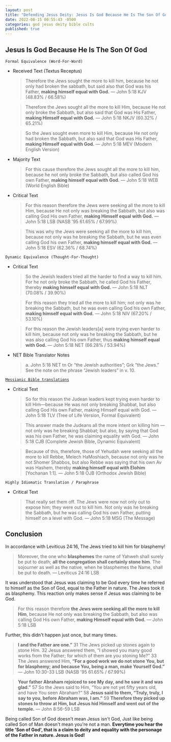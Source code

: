 ```yaml
---
layout: post
title: "Defending Jesus Deity: Jesus Is God Because He Is The Son Of God ✝️"
date: 2022-08-15 00:55:43 -0500
categories: god jesus deity bible cults
published: true
---
```


## Jesus Is God Because He Is The Son Of God

`Formal Equivalence (Word-For-Word)`
- Received Text (Textus Receptus)

    > Therefore the Jews sought the more to kill him, because he not only had broken the sabbath, but said also that God was his Father, **making himself equal with God.** &mdash; John 5:18 KJV (48.83% / 66.58%)

    > Therefore the Jews sought all the more to kill Him, because He not only broke the Sabbath, but also said that God was His Father, **making Himself equal with God.** &mdash; John 5:18 NKJV (60.32% / 65.21%)

	<!-- > &mdash; John 5:18 KJ21 (21st Century King James Version) -->

	> So the Jews sought even more to kill Him, because He not only had broken the Sabbath, but also said that God was His Father, **making Himself equal with God.** &mdash; John 5:18 MEV (Modern English Version)


- Majority Text

    > For this cause therefore the Jews sought all the more to kill him, because he not only broke the Sabbath, but also called God his own Father, **making himself equal with God.** &mdash; John 5:18 WEB (World English Bible)

- Critical Text

    > For this reason therefore the Jews were seeking all the more to kill Him, because He not only was breaking the Sabbath, but also was calling God His own Father, **making Himself equal with God.** &mdash; John 5:18 LSB (NASB '95 61.65% / 67.99%)

    > This was why the Jews were seeking all the more to kill him, because not only was he breaking the Sabbath, but he was even calling God his own Father, **making himself equal with God.** &mdash; John 5:18 ESV (62.36% / 68.74%)

`Dynamic Equivalence (Thought-For-Thought)`
- Critical Text

    > So the Jewish leaders tried all the harder to find a way to kill him. For he not only broke the Sabbath, he called God his Father, thereby **making himself equal with God.** &mdash; John 5:18 NLT (70.08% / 39.90%)

    > For this reason they tried all the more to kill him; not only was he breaking the Sabbath, but he was even calling God his own Father, **making himself equal with God.** &mdash; John 5:18 NIV (67.20% / 53.10%)

    > For this reason the Jewish leaders[a] were trying even harder to kill him, because not only was he breaking the Sabbath, but he was also calling God his own Father, thus **making himself equal with God.** &mdash; John 5:18 NET (66.28% / 53.94%)

- NET Bible Translator Notes
    
    > a. John 5:18 NET tn Or “the Jewish authorities”; Grk “the Jews.” See the note on the phrase “Jewish leaders” in v. 10.

[`Messianic Bible translations`](https://en.wikipedia.org/wiki/Messianic_Bible_translations)
- Critical Text
    > So for this reason the Judean leaders kept trying even harder to kill Him—because He was not only breaking Shabbat, but also calling God His own Father, making Himself equal with God. &mdash; John 5:18 TLV (Tree of Life Version, Formal Equivalent)

    > This answer made the Judeans all the more intent on killing him — not only was he breaking Shabbat; but also, by saying that God was his own Father, he was claiming equality with God. &mdash; John 5:18 CJB (Complete Jewish Bible, Dynamic Equivalent)

	> Because of this, therefore, those of Yehudah were seeking all the more to kill Rebbe, Melech HaMoshiach, because not only was he not Shomer Shabbos, but also Rebbe was saying that his own Av was Hashem, thereby **making himself equal with Elohim** [Yochanan 1:1]. &mdash; John 5:18 OJB (Orthodox Jewish Bible)

`Highly Idiomatic Translation / Paraphrase`
- Critical Text
    > That really set them off. The Jews were now not only out to expose him; they were out to kill him. Not only was he breaking the Sabbath, but he was calling God his own Father, putting himself on a level with God. &mdash; John 5:18 MSG (The Message)

## Conclusion

In accordance with Leviticus 24:16, The Jews tried to kill him for blasphemy! 

> Moreover, the one who **blasphemes** the name of Yahweh shall surely be put to death; **all the congregation shall certainly stone him**. The sojourner as well as the native, when he blasphemes the Name, shall be put to death. &mdash; Leviticus 24:16 LSB

It was understood that Jesus was claiming to be God every time he referred to himself as the Son of God, equal to the Father in nature. The Jews took it as blasphemy. This reaction only makes sense if Jesus was claiming to be God.

<!-- > ... but for blasphemy; and **because You, being a man, make Yourself God.” -->

> For this reason therefore **the Jews were seeking all the more to kill Him**, because He not only was breaking the Sabbath, but also was calling God His own Father, **making Himself equal with God.** &mdash; John 5:18 LSB

<!-- > This made ·them [the Jewish leaders; <sup>L</sup>the Jews] try still harder to kill him. They said, “First Jesus was breaking the law about the Sabbath day. Now he says that God is his own Father, **making himself equal with God!” [<sup>C</sup>Both breaking the Sabbath and blasphemy against God were punishable by death; Ex. 35:2; Lev. 24:16.]** &mdash; John 5:18 EXP (Expanded Bible) -->

Further, this didn't happen just once, but many times.

> **I and the Father are one.”** 31 The Jews picked up stones again to stone Him. 32 Jesus answered them, “I showed you many good works from the Father; for which of them are you stoning Me?” 33 The Jews answered Him, **“For a good work we do not stone You, but for blasphemy; and because You, being a man, make Yourself God.”** &mdash; John 10:30-33 LSB (NASB '95 61.65% / 67.99%)

> **Your father Abraham rejoiced to see My day, and he saw it and was glad.”**
57 So the Jews said to Him, “You are not yet fifty years old, and have You seen Abraham?” 58 **Jesus said to them, “Truly, truly, I say to you, before Abraham was, I am.”** 59 **Therefore they picked up stones to throw at Him, but Jesus hid Himself and went out of the temple.** &mdash; John 8:56-59 LSB

Being called Son of God doesn't mean Jesus isn't God, Just like being called Son of Man doesn't mean you're not a man. **Everytime you hear the title 'Son of God', that is a claim to deity and equality with the personage of the Father in nature. Jesus is God!**

<script>
	var refTagger = {
		settings: {
			bibleVersion: 'ESV'
		}
	}; 

	(function(d, t) {
		var n=d.querySelector('[nonce]');
		refTagger.settings.nonce = n && (n.nonce||n.getAttribute('nonce'));
		var g = d.createElement(t), s = d.getElementsByTagName(t)[0];
		g.src = 'https://api.reftagger.com/v2/RefTagger.js';
		g.nonce = refTagger.settings.nonce;
		s.parentNode.insertBefore(g, s);
	}(document, 'script'));
</script>